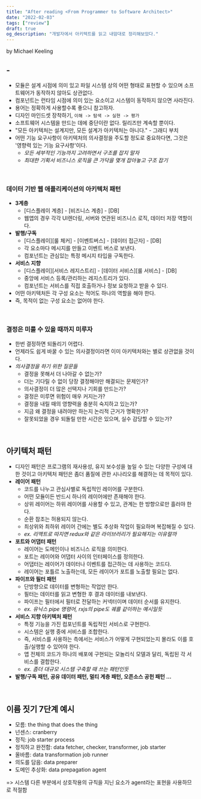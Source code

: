 ```yaml
---
title: "After reading <From Programmer to Software Architect>"
date: "2022-02-03"
tags: ["review"]
draft: true
og_description: "개발자에서 아키텍트를 읽고 내맘대로 정리해보았다."
---
```


by Michael Keeling

## -

- 모듈은 설계 시점에 의미 있고 파일 시스템 상의 어떤 형태로 표현할 수 있으며 소프트웨어가 동작하지 않아도 상관없다.
- 컴포넌트는 런타임 시점에 의미 있는 요소이고 시스템이 동작하지 않으면 사라진다.
- 용어는 정확하게 사용할수록 좋으니 참고하자.
- 디자인 마인드셋 장착하기, `이해 -> 탐색 -> 실현 -> 평가`
- 소프트웨어 시스템을 만드는 데에 중단이란 없다. 릴리즈만 계속할 뿐이다.
- "모든 아키텍처는 설계지만, 모든 설계가 아키텍처는 아니다." - 그래디 부치
- 어떤 기능 요구사항이 아키텍처의 의사결정을 주도할 정도로 중요하다면, 그것은 '영향력 있는 기능 요구사항'이다.
  - _모든 세부적인 기능까지 고려하면서 구조를 잡지 말자_
  - _최대한 기획서 비즈니스 로직을 큰 가닥을 몇개 잡아놓고 구조 잡기_

<br />

### 데이터 기반 웹 애플리케이션의 아키텍처 패턴

- **3계층**
  - [디스플레이 계층] - [비즈니스 계층] - [DB]
  - 웹앱의 경우 각각 UI렌더링, 서버와 연관된 비즈니스 로직, 데이터 저장 역할이다.
- **발행/구독**
  - [디스플레이][룰 체커] - [이벤트버스] - [데이터 접근자] - [DB]
  - 각 요소마다 메시지를 만들고 이벤트 버스로 보낸다.
  - 컴포넌트는 관심있는 특정 메시지 타입을 구독한다.
- **서비스 지향**
  - [디스플레이][서비스 레지스트리] - [데이터 서비스][룰 서비스] - [DB]
  - 중앙에 서비스 등록/관리하는 레지스트리가 있다.
  - 컴포넌트는 서비스를 직접 호출하거나 정보 요청하고 받을 수 있다.
- 어떤 아키텍처든 각 구성 요소는 적어도 하나의 역할을 해야 한다.
- 즉, 목적이 없는 구성 요소는 없어야 한다.

<br />

### 결정은 미룰 수 있을 때까지 미루자

- 한번 결정하면 되돌리기 어렵다.
- 언제라도 쉽게 바꿀 수 있는 의사결정이라면 이미 아키텍처와는 별로 상관없을 것이다.
- _의사결정을 하기 위한 질문들_
  - 결정을 못해서 더 나아갈 수 없는가?
  - 더는 기다릴 수 없이 당장 결정해야만 해결되는 문제인가?
  - 의사결정이 더 많은 선택지나 기회를 만드는가?
  - 결정은 미루면 위험이 매우 커지는가?
  - 결정을 내릴 때의 영향력을 충분히 숙지하고 있는가?
  - 지금 왜 결정을 내려야만 하는지 논리적 근거가 명확한가?
  - 잘못되었을 경우 되돌릴 만한 시간은 있으며, 실수 감당할 수 있는가?

<br />

## 아키텍처 패턴

- 디자인 패턴은 프로그램의 재사용성, 유지 보수성을 높일 수 있는 다양한 구성에 대한 것이고 아키텍처 패턴은 좀더 품질에 관한 시나리오를 해결하는 데 목적이 있다.
- **레이어 패턴**
  - 코드를 나누고 관심사별로 독립적인 레이어를 구분한다.
  - 어떤 모듈이든 반드시 하나의 레이어에만 존재해야 한다.
  - 상위 레이어는 하위 레이어를 사용할 수 있고, 관계는 한 방향으로만 흘러야 한다.
  - 순환 참조는 허용되지 않는다.
  - 최상위와 최하위 레이어 간에는 별도 추상화 작업이 필요하며 복잡해질 수 있다.
  - _ex. 리액트로 따지면 redux와 같은 라이브러리가 필요해지는 이유랄까_
- **포트와 어댑터 패턴**
  - 레이어는 도메인이나 비즈니스 로직을 의미한다.
  - 포트는 레이어와 어댑터 사이의 인터페이스를 정의한다.
  - 어댑터는 레이어가 데이터나 이벤트를 접근하는 데 사용하는 코드다.
  - 레이어는 포틀르 노출하는데, 모든 레이어가 포트를 노출할 필요는 없다.
- **파이프와 필터 패턴**
  - 단방향으로 데이터를 변형하는 작업만 한다.
  - 필터는 데이터를 읽고 변형한 후 결과 데이터를 내보낸다.
  - 파이프는 필터에서 필터로 전달하는 커넥터이며 데이터 순서를 유지한다.
  - _ex. 유닉스 pipe 명령어, rxjs의 pipe도 궤를 같이하는 예시일듯_
- **서비스 지향 아키텍처 패턴**
  - 특정 기능을 가진 컴포넌트를 독립적인 서비스로 구현한다.
  - 시스템은 실행 중에 서비스를 조합한다.
  - 즉, 서비스를 사용하는 측에서는 서비스가 어떻게 구현되었는지 몰라도 이를 호출/실행할 수 있어야 한다.
  - 앱 전체의 코드가 하나의 배포에 구현되는 모놀리식 모델과 달리, 독립된 각 서비스를 결합한다.
  - _ex. 좀더 대규모 시스템 구축할 때 쓰는 패턴인듯_
- **발행/구독 패턴, 공유 데이터 패턴, 멀티 계층 패턴, 오픈소스 공헌 패턴 ...**

<br />

## 이름 짓기 7단계 예시

- 모름: the thing that does the thing
- 넌센스: cranberry
- 정직: job starter process
- 정직하고 완전함: data fetcher, checker, transformer, job starter
- 올바름: data transformation job runner
- 의도를 담음: data preparer
- 도메인 추상화: data prepagation agent

=> 시스템 다른 부분에서 상호작용의 규칙을 지닌 요소가 agent라는 표현을 사용하므로 적절함
